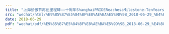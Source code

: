 ```yaml
---
title: "上海骄傲节再创里程碑——十周年ShanghaiPRIDEReachesaMilestone-TenYears"
src: "wechat/html/%E9%85%B7%E5%84%BF%E8%AE%BA%E5%9D%9B_2018-06-29_%E4%B8%8A%E6%B5%B7%E9%AA%84%E5%82%B2%E8%8A%82%E5%86%8D%E5%88%9B%E9%87%8C%E7%A8%8B%E7%A2%91%E2%80%94%E2%80%94%E5%8D%81%E5%91%A8%E5%B9%B4ShanghaiPRIDEReachesaMilestone-TenYears.html"
date: 2018-06-29
pdf: "wechat/pdf/%E9%85%B7%E5%84%BF%E8%AE%BA%E5%9D%9B_2018-06-29_%E4%B8%8A%E6%B5%B7%E9%AA%84%E5%82%B2%E8%8A%82%E5%86%8D%E5%88%9B%E9%87%8C%E7%A8%8B%E7%A2%91%E2%80%94%E2%80%94%E5%8D%81%E5%91%A8%E5%B9%B4ShanghaiPRIDEReachesaMilestone-TenYears.pdf"
---
```

